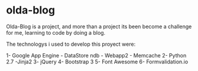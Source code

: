 # olda-blog
Olda-Blog is a project, and more than a project its been become a challenge for me, learning to code by doing a blog.

The technologys i used to develop this proyect were:

1- Google App Engine
 	- DataStore ndb
 	- Webapp2
 	- Memcache
2- Python 2.7
 	-Jinja2
3- jQuery
4- Bootstrap 3
5- Font Awesome
6- Formvalidation.io